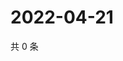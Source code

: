 # 2022-04-21

共 0 条

<!-- BEGIN WEIBO -->
<!-- 最后更新时间 Thu Apr 21 2022 18:01:22 GMT+0800 (China Standard Time) -->

<!-- END WEIBO -->
